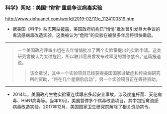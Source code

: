 ### 科学》网站：美国“悄悄”重启争议病毒实验
http://www.xinhuanet.com/world/2019-02/11/c_1124100319.htm
- 据美国《科学》杂志网站披露，美国政府机构已“悄悄”批准曾引发巨大争议的禽流感病毒改造实验，这类被认为“危险”的实验在被禁多年后将很快重启。
---
>一个美国政府评审小组在去年悄悄批准了两个实验室提出的实验申请。这类研究曾被认为太过危险，所以联邦官员曾发布过罕见的暂停禁令。”这篇报道说。
>>该文章说，其中一个实验项目已经获得美国国家过敏症和传染病研究所的资助，“将在几个星期后启动”。另一个实验项目正在等待资助。
---
- 2014年，美国政府生物实验室连续曝出多起安全事故，涉及炭疽杆菌、天花病毒、H5N1病毒等。当年10月，美国暂停多个病毒改造项目，其中包括禽流感病毒改造实验。2017年12月，美国国家卫生研究院解除了相关资助禁令。